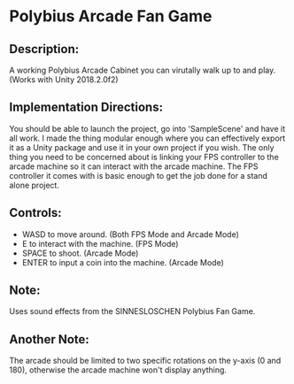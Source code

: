# Polybius Arcade Fan Game

## Description:
  A working Polybius Arcade Cabinet you can virutally walk up to and play. (Works with Unity 2018.2.0f2)

## Implementation Directions:
  You should be able to launch the project, go into 'SampleScene' and have it all work.
I made the thing modular enough where you can effectively export it as a Unity package and use it in your own project if you wish. The only thing you need to be concerned about is linking your FPS controller to the arcade machine so it can interact with the arcade machine.
The FPS controller it comes with is basic enough to get the job done for a stand alone project.

## Controls:
  * WASD to move around. (Both FPS Mode and Arcade Mode)
  * E to interact with the machine. (FPS Mode)
  * SPACE to shoot. (Arcade Mode)
  * ENTER to input a coin into the machine. (Arcade Mode)

## Note:
  Uses sound effects from the SINNESLOSCHEN Polybius Fan Game.

## Another Note:
  The arcade should be limited to two specific rotations on the y-axis (0 and 180), otherwise the arcade machine won't display anything.
